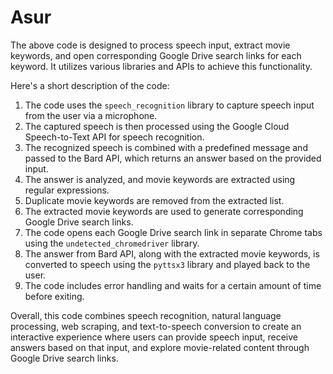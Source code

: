 # Asur 
The above code is designed to process speech input, extract movie keywords, and open corresponding Google Drive search links for each keyword. It utilizes various libraries and APIs to achieve this functionality.

Here's a short description of the code:

1. The code uses the `speech_recognition` library to capture speech input from the user via a microphone.
2. The captured speech is then processed using the Google Cloud Speech-to-Text API for speech recognition.
3. The recognized speech is combined with a predefined message and passed to the Bard API, which returns an answer based on the provided input.
4. The answer is analyzed, and movie keywords are extracted using regular expressions.
5. Duplicate movie keywords are removed from the extracted list.
6. The extracted movie keywords are used to generate corresponding Google Drive search links.
7. The code opens each Google Drive search link in separate Chrome tabs using the `undetected_chromedriver` library.
8. The answer from Bard API, along with the extracted movie keywords, is converted to speech using the `pyttsx3` library and played back to the user.
9. The code includes error handling and waits for a certain amount of time before exiting.

Overall, this code combines speech recognition, natural language processing, web scraping, and text-to-speech conversion to create an interactive experience where users can provide speech input, receive answers based on that input, and explore movie-related content through Google Drive search links.
